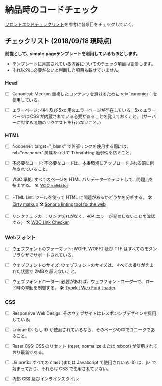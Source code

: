 # 納品時のコードチェック

[フロントエンドチェックリスト](https://github.com/miya0001/Front-End-Checklist)を参考に各項目をチェックしていく。


## チェックリスト (2018/09/18 現時点)
**前提として、simple-pageテンプレートを利用しているものとします。**
* テンプレートに用意されている内容についてのチェック項目は割愛します。
* それ以外に必要がないと判断した項目も載せていません。

### Head
* [ ] Canonical: Medium 重複したコンテンツを避けるために rel="canonical" を使用している。

* [ ] エラーページ: 404 及び 5xx 用のエラーページが存在している。5xx エラーページは CSS が内蔵されている必要があることを覚えておくこと。（サーバーに対する追加のリクエストを行わないこと。）


### HTML
* [ ] Noopener: target="_blank" で外部リンクを使用する際には、rel="noopener" 属性をつけて Tabnabbing 脆弱性を防ぐこと。

* [ ] 不必要なコード: 不必要なコードは、本番環境にアップロードされる前に削除されていること。

* [ ] W3C 準拠: すべてのページを HTML バリデーターでテストして、問題点を抽出する。
🛠 [W3C validator](https://validator.w3.org/)

* [ ] HTML Lint: ツールを使って HTML に問題があるかどうかを分析する。
🛠 [Dirty markup](https://www.10bestdesign.com/dirtymarkup/)
🛠 [Sonar a linting tool for the web](https://webhint.io/scanner/)

* [ ] リンクチェッカー: リンク切れがなく、404 エラーが発生しないことを確認する。
🛠 [W3C Link Checker](https://validator.w3.org/checklink)


### Webフォント
* [ ] ウェブフォントのフォーマット: WOFF, WOFF2 及び TTF はすべてのモダンブラウザでサポートされている。

* [ ] ウェブフォントのサイズ: ウェブフォントのサイズは、すべての綴りが含まれた状態で 2MB を超えないこと。

* [ ] ウェブフォントローダー: 必要があれば、ウェブフォントローダーで、ロード時の挙動を制御する。
🛠 [Typekit Web Font Loader](https://github.com/typekit/webfontloader)


### CSS
* [ ] Responsive Web Design: そのウェブサイトはレスポンシブデザインを採用している。

* [ ] Unique ID: もし ID が使用されているなら、そのページの中でユニークであること。

* [ ] Reset CSS: CSS のリセット (reset, normalize または reboot) が使用されており最新である。

* [ ] JS prefix: すべての class (または JavaScript で使用されいる ID) は、js- で始まっており、それらは CSS で使用されていない。

* [ ] 内部 CSS 及びインラインスタイル: <style> による内部 CSS やインラインスタイルを使用することを避け、正当な理由でのみ使用する。

* [ ] ベンダープレフィックス: CSS ベンダープレフィックスが、ブラウザの互換性に基づいて生成され、使用されている。

* [ ] 圧縮（Minify）: すべての CSS ファイルは圧縮されている。

* [ ] Unused CSS: 使用していない CSS は削除されていること。
🛠 [UnCSS Online](https://uncss-online.com/)
🛠 [PurifyCSS](https://github.com/purifycss/purifycss)
🛠 [Chrome DevTools Coverage](https://developers.google.com/web/updates/2017/04/devtools-release-notes#coverage)

* [ ] 文法: High すべての CSS 及び SCSS にはエラーがないこと。CSSLintで開発中に常にチェックしておく。

* [ ] レスポンシブデザイン: すべてのページは、320px, 768px, 1024px のブレイクポイントでテストされていること。（可能であれば、アナリティクスの結果に基づいて他のブレイクポイントでもテストする。）

* [ ] CSS バリデーター: CSS がテストされ、関連するエラーが修正されていること。
🛠 [CSS Validator](https://jigsaw.w3.org/css-validator/)

* [ ] デスクトップブラウザ: すべてのページは現在あるすべてのデスクトップブラウザでテストされている。 (Safari, Firefox, Chrome, Internet Explorer(10,11), EDGE)

* [ ] モバイルブラウザ: すべてのページは現在あるすべてのモバイルブラウザでテストされている。 (Chrome, Safari...)

* [ ] OS: すべてのページは各 OS でテストされている。 (Windows, Android, iOS, Mac...)

* [ ] ピクセルパーフェクト: すべてのページはピクセルパーフェクトに近い状態であること。クリエイティブの品質によっては 100% 正確ではない場合があるが、テンプレートにほぼ近い状態である必要がある。


### 画像
* [ ] Optimization: すべての画像はブラウザでの表示に対して最適化されていること。WebP フォーマットは、ホームページのような重要なページでも使用することができます。

* [ ] Width and Height: 最終的に表示される際のサイズがわかっている場合、すべての <img> は、height と width が指定されている。（px または % を指定しない。）

* [ ] Alt テキスト: すべての <img> は Alt テキストが代替テキストとして指定されていること。なおアイコンのimgタグであったりは`alt=""`でよいものとする。


（[WIP]: 今後追加予定のチェックリスト）
### JavaScript


### セキュリティ


### パフォーマンス


### アクセシビリティ


### SEO


